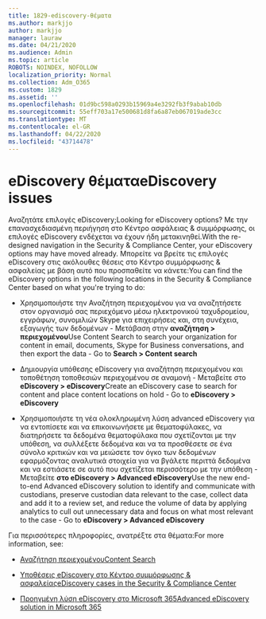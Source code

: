 ```yaml
---
title: 1829-ediscovery-θέματα
ms.author: markjjo
author: markjjo
manager: lauraw
ms.date: 04/21/2020
ms.audience: Admin
ms.topic: article
ROBOTS: NOINDEX, NOFOLLOW
localization_priority: Normal
ms.collection: Adm_O365
ms.custom: 1829
ms.assetid: ''
ms.openlocfilehash: 01d9bc598a0293b15969a4e3292fb3f9abab10db
ms.sourcegitcommit: 55eff703a17e500681d8fa6a87eb067019ade3cc
ms.translationtype: MT
ms.contentlocale: el-GR
ms.lasthandoff: 04/22/2020
ms.locfileid: "43714478"
---
```

# <a name="ediscovery-issues"></a><span data-ttu-id="dab1c-102">eDiscovery θέματα</span><span class="sxs-lookup"><span data-stu-id="dab1c-102">eDiscovery issues</span></span>

<span data-ttu-id="dab1c-103">Αναζητάτε επιλογές eDiscovery;</span><span class="sxs-lookup"><span data-stu-id="dab1c-103">Looking for eDiscovery options?</span></span> <span data-ttu-id="dab1c-104">Με την επανασχεδιασμένη περιήγηση στο Κέντρο ασφάλειας & συμμόρφωσης, οι επιλογές eDiscovery ενδέχεται να έχουν ήδη μετακινηθεί.</span><span class="sxs-lookup"><span data-stu-id="dab1c-104">With the re-designed navigation in the Security & Compliance Center, your eDiscovery options may have moved already.</span></span>  <span data-ttu-id="dab1c-105">Μπορείτε να βρείτε τις επιλογές eDiscovery στις ακόλουθες θέσεις στο Κέντρο συμμόρφωσης & ασφαλείας με βάση αυτό που προσπαθείτε να κάνετε:</span><span class="sxs-lookup"><span data-stu-id="dab1c-105">You can find the eDiscovery options in the following locations in the Security & Compliance Center based on what you're trying to do:</span></span>

- <span data-ttu-id="dab1c-106">Χρησιμοποιήστε την Αναζήτηση περιεχομένου για να αναζητήσετε στον οργανισμό σας περιεχόμενο μέσω ηλεκτρονικού ταχυδρομείου, εγγράφων, συνομιλιών Skype για επιχειρήσεις και, στη συνέχεια, εξαγωγής των δεδομένων - Μετάβαση στην **αναζήτηση > περιεχομένου**</span><span class="sxs-lookup"><span data-stu-id="dab1c-106">Use Content Search to search your organization for content in email, documents, Skype for Business conversations, and then export the data - Go to **Search > Content search**</span></span>

- <span data-ttu-id="dab1c-107">Δημιουργία υπόθεσης eDiscovery για αναζήτηση περιεχομένου και τοποθέτηση τοποθεσιών περιεχομένου σε αναμονή - Μεταβείτε στο **eDiscovery > eDiscovery**</span><span class="sxs-lookup"><span data-stu-id="dab1c-107">Create an eDiscovery case to search for content and place content locations on hold - Go to **eDiscovery > eDiscovery**</span></span>

- <span data-ttu-id="dab1c-108">Χρησιμοποιήστε τη νέα ολοκληρωμένη λύση advanced eDiscovery για να εντοπίσετε και να επικοινωνήσετε με θεματοφύλακες, να διατηρήσετε τα δεδομένα θεματοφύλακα που σχετίζονται με την υπόθεση, να συλλέξετε δεδομένα και να τα προσθέσετε σε ένα σύνολο κριτικών και να μειώσετε τον όγκο των δεδομένων εφαρμόζοντας αναλυτικά στοιχεία για να βγάλετε περιττά δεδομένα και να εστιάσετε σε αυτό που σχετίζεται περισσότερο με την υπόθεση - Μεταβείτε **στο eDiscovery > Advanced eDiscovery**</span><span class="sxs-lookup"><span data-stu-id="dab1c-108">Use the new end-to-end Advanced eDiscovery solution to identify and communicate with custodians, preserve custodian data relevant to the case, collect data and add it to a review set, and reduce the volume of data by applying analytics to cull out unnecessary data and focus on what most relevant to the case -  Go to **eDiscovery > Advanced eDiscovery**</span></span>

<span data-ttu-id="dab1c-109">Για περισσότερες πληροφορίες, ανατρέξτε στα θέματα:</span><span class="sxs-lookup"><span data-stu-id="dab1c-109">For more information, see:</span></span>

- [<span data-ttu-id="dab1c-110">Αναζήτηση περιεχομένου</span><span class="sxs-lookup"><span data-stu-id="dab1c-110">Content Search</span></span>](https://docs.microsoft.com/office365/securitycompliance/content-search)

- [<span data-ttu-id="dab1c-111">Υποθέσεις eDiscovery στο Κέντρο συμμόρφωσης & ασφαλείας</span><span class="sxs-lookup"><span data-stu-id="dab1c-111">eDiscovery cases in the Security & Compliance Center</span></span>](https://docs.microsoft.com/office365/securitycompliance/ediscovery-cases)

- [<span data-ttu-id="dab1c-112">Προηγμένη λύση eDiscovery στο Microsoft 365</span><span class="sxs-lookup"><span data-stu-id="dab1c-112">Advanced eDiscovery solution in Microsoft 365</span></span>](https://docs.microsoft.com/office365/securitycompliance/compliance20/overview-ediscovery-20)
